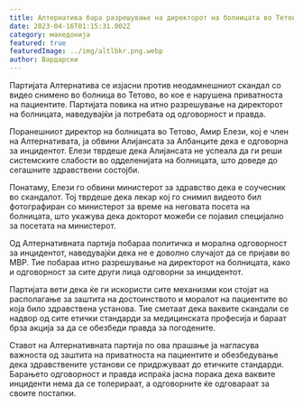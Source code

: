 ```yaml
---
title: Алтернатива бара разрешување на директорот на болницата во Тетово
date: 2023-04-16T01:15:31.002Z
category: македонија
featured: true
featuredImage: ../img/altlbkr.png.webp
author: Вардарски
---
```


Партијата Алтернатива се изјасни против неодамнешниот скандал со видео снимено во болница во Тетово, во кое е нарушена приватноста на пациентите. Партијата повика на итно разрешување на директорот на болницата, наведувајќи ја потребата од одговорност и правда.

Поранешниот директор на болницата во Тетово, Амир Елези, кој е член на Алтернативата, ја обвини Алијансата за Албанците дека е одговорна за инцидентот. Елези тврдеше дека Алијансата не успеала да ги реши системските слабости во одделенијата на болницата, што доведе до сегашните здравствени состојби.

Понатаму, Елези го обвини министерот за здравство дека е соучесник во скандалот. Тој тврдеше дека лекар кој го снимил видеото бил фотографиран со министерот за време на неговата посета на болницата, што укажува дека докторот можеби се појавил специјално за посетата на министерот.

Од Алтернативната партија побараа политичка и морална одговорност за инцидентот, наведувајќи дека не е доволно случајот да се пријави во МВР. Тие побараа итно разрешување на директорот на болницата, како и одговорност за сите други лица одговорни за инцидентот.

Партијата вети дека ќе ги искористи сите механизми кои стојат на располагање за заштита на достоинството и моралот на пациентите во која било здравствена установа. Тие сметаат дека ваквите скандали се надвор од сите етички стандарди за медицинската професија и бараат брза акција за да се обезбеди правда за погодените.

Ставот на Алтернативната партија по ова прашање ја нагласува важноста од заштита на приватноста на пациентите и обезбедување дека здравствените установи се придржуваат до етичките стандарди. Барањето одговорност и правда испраќа јасна порака дека ваквите инциденти нема да се толерираат, а одговорните ќе одговараат за своите постапки.
